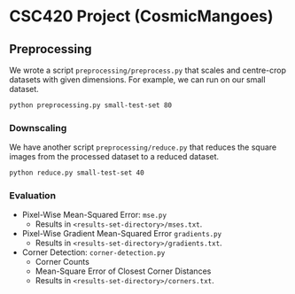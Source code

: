 # CSC420 Project (CosmicMangoes)

## Preprocessing

We wrote a script `preprocessing/preprocess.py` that scales and centre-crop datasets with given dimensions. For example, we can run on our small dataset.

```sh
python preprocessing.py small-test-set 80
```

### Downscaling

We have another script `preprocessing/reduce.py` that reduces the square images from the processed dataset to a reduced dataset.

```sh
python reduce.py small-test-set 40
```

### Evaluation

- Pixel-Wise Mean-Squared Error: `mse.py`
  - Results in `<results-set-directory>/mses.txt`.
- Pixel-Wise Gradient Mean-Squared Error `gradients.py`
  - Results in `<results-set-directory>/gradients.txt`.
- Corner Detection: `corner-detection.py`
  - Corner Counts
  - Mean-Square Error of Closest Corner Distances
  - Results in `<results-set-directory>/corners.txt`.
